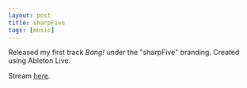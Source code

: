 ```yaml
---
layout: post
title: sharpFive
tags: [music]
---
```

Released my first track *Bang!* under the "sharpFive" branding. Created using Ableton Live.

Stream <a href="https://sharpfive.fanlink.to/streaming" target="_blank">here</a>.